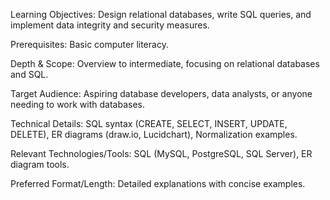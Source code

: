 Learning Objectives: Design relational databases, write SQL queries, and implement data integrity and security measures.

Prerequisites: Basic computer literacy.

Depth & Scope: Overview to intermediate, focusing on relational databases and SQL.

Target Audience: Aspiring database developers, data analysts, or anyone needing to work with databases.

Technical Details: SQL syntax (CREATE, SELECT, INSERT, UPDATE, DELETE), ER diagrams (draw.io, Lucidchart), Normalization examples.

Relevant Technologies/Tools: SQL (MySQL, PostgreSQL, SQL Server), ER diagram tools.

Preferred Format/Length: Detailed explanations with concise examples.
